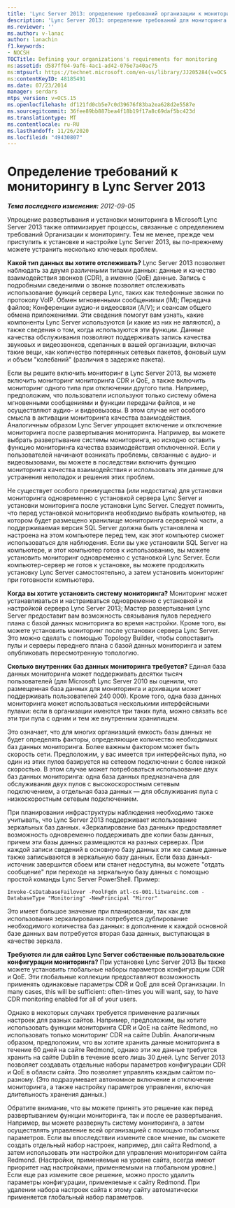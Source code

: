```yaml
---
title: 'Lync Server 2013: определение требований организации к мониторингу'
description: 'Lync Server 2013: определение требований для мониторинга.'
ms.reviewer: ''
ms.author: v-lanac
author: lanachin
f1.keywords:
- NOCSH
TOCTitle: Defining your organizations's requirements for monitoring
ms:assetid: d587ff04-9af6-4ac1-ad42-076e7a40ac75
ms:mtpsurl: https://technet.microsoft.com/en-us/library/JJ205284(v=OCS.15)
ms:contentKeyID: 48185491
ms.date: 07/23/2014
manager: serdars
mtps_version: v=OCS.15
ms.openlocfilehash: df121fd0cb5e7c0d39676f83ba2ea628d2e5587e
ms.sourcegitcommit: 36fee89bb887bea4f18b19f17a8c69daf5bc423d
ms.translationtype: MT
ms.contentlocale: ru-RU
ms.lasthandoff: 11/26/2020
ms.locfileid: "49430807"
---
```

# <a name="defining-your-requirements-for-monitoring-in-lync-server-2013"></a>Определение требований к мониторингу в Lync Server 2013

<div data-xmlns="http://www.w3.org/1999/xhtml">

<div class="topic" data-xmlns="http://www.w3.org/1999/xhtml" data-msxsl="urn:schemas-microsoft-com:xslt" data-cs="https://msdn.microsoft.com/">

<div data-asp="https://msdn2.microsoft.com/asp">



</div>

<div id="mainSection">

<div id="mainBody">

<span> </span>

_**Тема последнего изменения:** 2012-09-05_

Упрощение развертывания и установки мониторинга в Microsoft Lync Server 2013 также оптимизирует процессы, связанные с определением требований Организации к мониторингу. Тем не менее, прежде чем приступить к установке и настройке Lync Server 2013, вы по-прежнему можете устранить несколько ключевых проблем.

**Какой тип данных вы хотите отслеживать?** Lync Server 2013 позволяет наблюдать за двумя различными типами данных: данные и качество взаимодействия звонков (CDR), а именно (QoE) данные. Запись с подробными сведениями о звонке позволяет отслеживать использование функций сервера Lync, таких как телефонные звонки по протоколу VoIP. Обмен мгновенными сообщениями (IM); Передача файлов; Конференции аудио-и видеосвязи (A/V); и сеансам общего обмена приложениями. Эти сведения помогут вам узнать, какие компоненты Lync Server используются (и какие из них не являются), а также сведения о том, когда используются эти функции. Данные качества обслуживания позволяют поддерживать запись качества звуковых и видеозвонков, сделанных в вашей организации, включая такие вещи, как количество потерянных сетевых пакетов, фоновый шум и объем "колебаний" (различия в задержке пакета).

Если вы решите включить мониторинг в Lync Server 2013, вы можете включить мониторинг мониторинга CDR и QoE, а также включить мониторинг одного типа при отключении другого типа. Например, предположим, что пользователи используют только систему обмена мгновенными сообщениями и функции передачи файлов, и не осуществляют аудио- и видеовызовы. В этом случае нет особого смысла в активации мониторинга качества взаимодействия. Аналогичным образом Lync Server упрощает включение и отключение мониторинга после развертывания мониторинга. Например, вы можете выбрать развертывание системы мониторинга, но исходно оставить функцию мониторинга качества взаимодействия отключенной. Если у пользователей начинают возникать проблемы, связанные с аудио- и видеовызовами, вы можете в последствии включить функцию мониторинга качества взаимодействия и использовать эти данные для устранения неполадок и решения этих проблем.

Не существует особого преимущества (или недостатка) для установки мониторинга одновременно с установкой сервера Lync Server и установки мониторинга после установки Lync Server. Следует помнить, что перед установкой мониторинга необходимо выбрать компьютер, на котором будет размещено хранилище мониторинга серверной части, а поддерживаемая версия SQL Server должна быть установлена и настроена на этом компьютере перед тем, как этот компьютер сможет использоваться для наблюдения. Если вы уже установили SQL Server на компьютере, и этот компьютер готов к использованию, вы можете установить мониторинг одновременно с установкой Lync Server. Если компьютер-сервер не готов к установке, вы можете продолжить установку Lync Server самостоятельно, а затем установить мониторинг при готовности компьютера.

**Когда вы хотите установить систему мониторинга?** Мониторинг может устанавливаться и настраиваться одновременно с установкой и настройкой сервера Lync Server 2013; Мастер развертывания Lync Server предоставит вам возможность связывания пулов переднего плана с базой данных мониторинга во время настройки. Кроме того, вы можете установить мониторинг после установки сервера Lync Server. Это можно сделать с помощью Topology Builder, чтобы сопоставить пулы и серверы переднего плана с базой данных мониторинга и затем опубликовать пересмотренную топологию.

**Сколько внутренних баз данных мониторинга требуется?** Единая база данных мониторинга может поддерживать десятки тысяч пользователей (для Microsoft Lync Server 2010 вы оценили, что размещенная база данных для мониторинга и архивации может поддерживать пользователей 240 000). Кроме того, одна база данных мониторинга может использоваться несколькими интерфейсными пулами: если в организации имеются три таких пула, можно связать все эти три пула с одним и тем же внутренним хранилищем.

Это означает, что для многих организаций емкость базы данных не будет определять факторы, определяющие количество необходимых баз данных мониторинга. Более важным фактором может быть скорость сети. Предположим, у вас имеется три интерфейсных пула, но один из этих пулов базируется на сетевом подключении с более низкой скоростью. В этом случае может потребоваться использование двух баз данных мониторинга: одна база данных предназначена для обслуживания двух пулов с высокоскоростным сетевым подключением, а отдельная база данных — для обслуживания пула с низкоскоростным сетевым подключением.

При планировании инфраструктуры наблюдения необходимо также учитывать, что Lync Server 2013 поддерживает использование зеркальных баз данных. «Зеркалирование баз данных» предоставляет возможность одновременно поддерживать две копии базы данных, причем эти базы данных размещаются на разных серверах. При каждой записи сведений в основную базу данных эти же самые данные также записываются в зеркальную базу данных. Если база данных-источник завершится сбоем или станет недоступна, вы можете "отдать сообщение" при переходе на зеркальную базу данных с помощью простой команды Lync Server PowerShell. Пример:

    Invoke-CsDatabaseFailover -PoolFqdn atl-cs-001.litwareinc.com -DatabaseType "Monitoring" -NewPrincipal "Mirror"

Это имеет большое значение при планировании, так как для использования зеркалирования потребуется дублирование необходимого количества баз данных: в дополнение к каждой основной базе данных вам потребуется вторая база данных, выступающая в качестве зеркала.

**Требуются ли для сайтов Lync Server собственные пользовательские конфигурации мониторинга?** При установке Lync Server 2013 Вы также можете установить глобальные наборы параметров конфигурации CDR и QoE. Эти глобальные коллекции предоставляют возможность применять одинаковые параметры CDR и QoE для всей Организации. In many cases, this will be sufficient: often-times you will want, say, to have CDR monitoring enabled for all of your users.

Однако в некоторых случаях требуется применение различных настроек для разных сайтов. Например, предположим, вы хотите использовать функции мониторинга CDR и QoE на сайте Redmond, но использовать только мониторинг CDR на сайте Dublin. Аналогичным образом, предположим, что вы хотите хранить данные мониторинга в течение 60 дней на сайте Redmond, однако эти же данные требуется хранить на сайте Dublin в течение всего лишь 30 дней. Lync Server 2013 позволяет создавать отдельные наборы параметров конфигурации CDR и QoE в области сайта. Это позволяет управлять каждым сайтом по-разному. (Это подразумевает автономное включение и отключение мониторинга, а также настройку параметров управления, включая длительность хранения данных.)

Обратите внимание, что вы можете принять это решение как перед развертыванием функции мониторинга, так и после ее развертывания. Например, вы можете развернуть систему мониторинга, а затем осуществлять управление всей организацией с помощью глобальных параметров. Если вы впоследствии измените свое мнение, вы сможете создать отдельный набор настроек, например, для сайта Redmond, а затем использовать эти настройки для управления мониторингом сайта Redmond. (Настройки, применяемые на уровне сайта, всегда имеют приоритет над настройками, применяемыми на глобальном уровне.) Если еще раз измените свое решение, можно просто удалить параметры конфигурации, применяемые к сайту Redmond. При удалении набора настроек сайта к этому сайту автоматически применяется глобальный набор параметров.

</div>

<span> </span>

</div>

</div>

</div>

